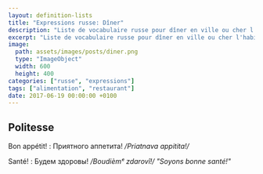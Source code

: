 ```yaml
---
layout: definition-lists
title: "Expressions russe: Dîner"
description: "Liste de vocabulaire russe pour dîner en ville ou cher l'habitant."
excerpt: "Liste de vocabulaire russe pour dîner en ville ou cher l'habitant."
image:
  path: assets/images/posts/diner.png
  type: "ImageObject"
  width: 600
  height: 400
categories: ["russe", "expressions"]
tags: ["alimentation", "restaurant"]
date: 2017-06-19 00:00:00 +0100
---
```


## Politesse

Bon appétit!
: Приятного аппетита!
*/Priatnava appitita!/*

Santé!
: Будем здоровы!
*/Boudièmᵉ zdarovî!/ "Soyons bonne santé!"*
